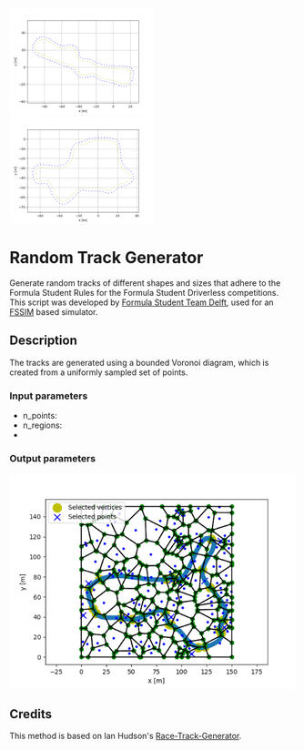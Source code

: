 <!-- ![Extend](images/extend.png) ![Expand](images/expand.png) -->
<p float="left">
  <img src="images/extend.png" width="50%" />
  <img src="images/expand.png" width="50%" /> 
</p>

# Random Track Generator

Generate random tracks of different shapes and sizes that adhere to the Formula Student Rules for the Formula Student Driverless competitions. This script was developed by [Formula Student Team Delft](fsteamdelft.nl), used for an [FSSIM](https://github.com/AMZ-Driverless/fssim) based simulator.

## Description

The tracks are generated using a bounded Voronoi diagram, which is created from a uniformly sampled set of points. 

### Input parameters

* n_points: 
* n_regions:
* 

### Output parameters

![](images/voronoi.png)


## Credits

This method is based on Ian Hudson's [Race-Track-Generator](https://github.com/I-Hudson/Race-Track-Generator).